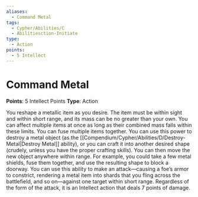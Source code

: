 ```yaml
---
aliases:
  - Command Metal
tags:
  - Cypher/Abilities/C
  - Abilitiesction-Initiate
type:
  - Action
points:
  - 5 Intellect
---
```


# Command Metal

**Points**: 5 Intellect Points
**Type**: Action

You reshape a metallic item as you desire. The item must be within sight and within short range, and its mass can be no greater than your own. You can affect multiple items at once as long as their combined mass falls within these limits. You can fuse multiple items together. You can use this power to destroy a metal object (as the [[Compendium/Cypher/Abilities/D/Destroy-Metal|Destroy Metal]] ability), or you can craft it into another desired shape (crudely, unless you have the proper crafting skills). You can then move the new object anywhere within range. For example, you could take a few metal shields, fuse them together, and use the resulting shape to block a doorway. You can use this ability to make an attack—causing a foe’s armor to constrict, rendering a metal item into shards that you fling across the battlefield, and so on—against one target within short range. Regardless of the form of the attack, it is an Intellect action that deals 7 points of damage.
